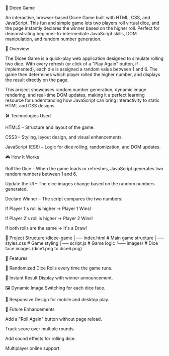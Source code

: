 🎲 Dicee Game

An interactive, browser-based Dicee Game built with HTML, CSS, and JavaScript. This fun and simple game lets two players roll virtual dice, and the page instantly declares the winner based on the higher roll. Perfect for demonstrating beginner-to-intermediate JavaScript skills, DOM manipulation, and random number generation.

📜 Overview

The Dicee Game is a quick-play web application designed to simulate rolling two dice. With every refresh (or click of a "Play Again" button, if implemented), each die is assigned a random value between 1 and 6. The game then determines which player rolled the higher number, and displays the result directly on the page.

This project showcases random number generation, dynamic image rendering, and real-time DOM updates, making it a perfect learning resource for understanding how JavaScript can bring interactivity to static HTML and CSS designs.

🛠️ Technologies Used

HTML5 – Structure and layout of the game.

CSS3 – Styling, layout design, and visual enhancements.

JavaScript (ES6) – Logic for dice rolling, randomization, and DOM updates.

🎮 How It Works

Roll the Dice – When the game loads or refreshes, JavaScript generates two random numbers between 1 and 6.

Update the UI – The dice images change based on the random numbers generated.

Declare Winner – The script compares the two numbers:

If Player 1's roll is higher → Player 1 Wins!

If Player 2's roll is higher → Player 2 Wins!

If both rolls are the same → It's a Draw!

📂 Project Structure
/dicee-game
│── index.html      # Main game structure
│── styles.css      # Game styling
│── script.js       # Game logic
└── images/         # Dice face images (dice1.png to dice6.png)

🚀 Features

🎲 Randomized Dice Rolls every time the game runs.

🎯 Instant Result Display with winner announcement.

🖼️ Dynamic Image Switching for each dice face.

📱 Responsive Design for mobile and desktop play.

🔮 Future Enhancements

Add a "Roll Again" button without page reload.

Track score over multiple rounds.

Add sound effects for rolling dice.

Multiplayer online support.
